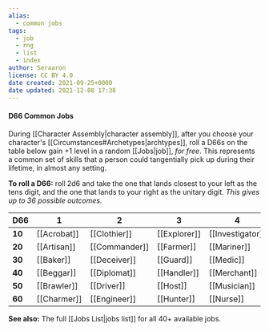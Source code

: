 ```yaml
---
alias:
  - common jobs
tags:
  - job
  - rng
  - list
  - index
author: Seraaron
license: CC BY 4.0
date created: 2021-09-25+0000
date updated: 2021-12-08 17:38
---
```


#### D66 Common Jobs

During [[Character Assembly|character assembly]], after you choose your character's [[Circumstances#Archetypes|archtypes]], roll a D66s on the table below gain +1 level in a random [[Jobs|job]], _for free_. This represents a common set of skills that a person could tangentially pick up during their lifetime, in almost any setting.

**To roll a D66:** roll 2d6 and take the one that lands closest to your left as the tens digit, and the one that lands to your right as the unitary digit. _This gives up to 36 possible outcomes._

| D66    | 1           | 2             | 3            | 4                | 5               | 6             |
| ------ | ----------- | ------------- | ------------ | ---------------- | --------------- | ------------- |
| **10** | [[Acrobat]] | [[Clothier]]  | [[Explorer]] | [[Investigator]] | [[Orator]]      | [[Servant]]   |
| **20** | [[Artisan]] | [[Commander]] | [[Farmer]]   | [[Mariner]]      | [[Priest*]]     | [[Smith]]     |
| **30** | [[Baker]]   | [[Deceiver]]  | [[Guard]]    | [[Medic]]        | [[Philosopher]] | [[Thief]]     |
| **40** | [[Beggar]]  | [[Diplomat]]  | [[Handler]]  | [[Merchant]]     | [[Rider]]       | [[Trickster]] |
| **50** | [[Brawler]] | [[Driver]]    | [[Host]]     | [[Musician]]     | [[Scholar]]     | [[Worker]]    |
| **60** | [[Charmer]] | [[Engineer]]  | [[Hunter]]   | [[Nurse]]        | [[Scribe]]      | [[Wright]]    |

**See also:** The full [[Jobs List|jobs list]] for all 40+ available jobs.
